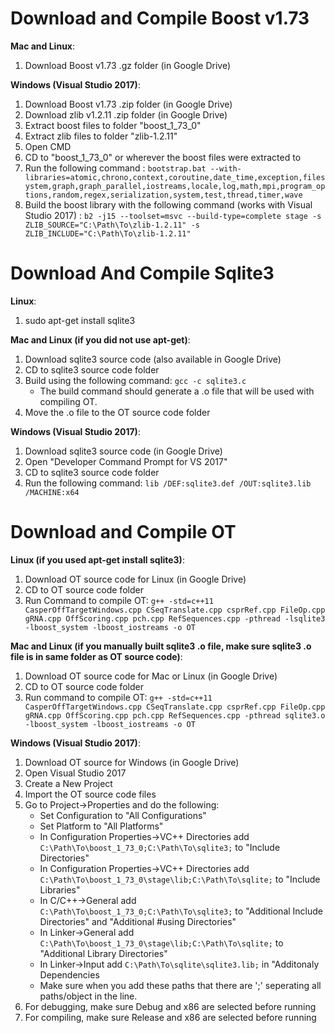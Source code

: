 # **Download and Compile Boost v1.73**

**Mac and Linux**:
1. Download Boost v1.73 .gz folder (in Google Drive)


**Windows (Visual Studio 2017)**:
1. Download Boost v1.73 .zip folder (in Google Drive)
2. Download zlib v1.2.11 .zip folder (in Google Drive)
3. Extract boost files to folder "boost_1_73_0"
4. Extract zlib files to folder "zlib-1.2.11"
5. Open CMD
6. CD to "boost_1_73_0" or wherever the boost files were extracted to
7. Run the following command : `bootstrap.bat --with-libraries=atomic,chrono,context,coroutine,date_time,exception,filesystem,graph,graph_parallel,iostreams,locale,log,math,mpi,program_options,random,regex,serialization,system,test,thread,timer,wave`
8. Build the boost library with the following command (works with Visual Studio 2017) :  `b2 -j15 --toolset=msvc --build-type=complete stage -s ZLIB_SOURCE="C:\Path\To\zlib-1.2.11" -s ZLIB_INCLUDE="C:\Path\To\zlib-1.2.11"`


# **Download And Compile Sqlite3**
**Linux**: 
1. sudo apt-get install sqlite3

**Mac and Linux (if you did not use apt-get)**:
1. Download sqlite3 source code (also available in Google Drive)
2. CD to sqlite3 source code folder
3. Build using the following command: `gcc -c sqlite3.c`
	* The build command should generate a .o file that will be used with compiling OT.
4. Move the .o file to the OT source code folder

**Windows (Visual Studio 2017)**:
1. Download sqlite3 source code (in Google Drive)
2. Open "Developer Command Prompt for VS 2017"
3. CD to sqlite3 source code folder
4. Run the following command: `lib /DEF:sqlite3.def /OUT:sqlite3.lib /MACHINE:x64`

# **Download and Compile OT**
**Linux (if you used apt-get install sqlite3)**:
1. Download OT source code for Linux (in Google Drive)
2. CD to OT source code folder
3. Run Command to compile OT: `g++ -std=c++11 CasperOffTargetWindows.cpp CSeqTranslate.cpp csprRef.cpp FileOp.cpp gRNA.cpp OffScoring.cpp pch.cpp RefSequences.cpp -pthread -lsqlite3 -lboost_system -lboost_iostreams -o OT`

**Mac and Linux (if you manually built sqlite3 .o file, make sure sqlite3 .o file is in same folder as OT source code)**:
1. Download OT source code for Mac or Linux (in Google Drive)
2. CD to OT source code folder
3. Run command to compile OT: `g++ -std=c++11 CasperOffTargetWindows.cpp CSeqTranslate.cpp csprRef.cpp FileOp.cpp gRNA.cpp OffScoring.cpp pch.cpp RefSequences.cpp -pthread sqlite3.o -lboost_system -lboost_iostreams -o OT`

**Windows (Visual Studio 2017)**:
1. Download OT source for Windows (in Google Drive)
2. Open Visual Studio 2017
3. Create a New Project
4. Import the OT source code files
5. Go to Project->Properties and do the following:
	* Set Configuration to "All Configurations"
	* Set Platform to "All Platforms"
	* In Configuration Properties->VC++ Directories add `C:\Path\To\boost_1_73_0;C:\Path\To\sqlite3;` to "Include Directories"
	* In Configuration Properties->VC++ Directories add `C:\Path\To\boost_1_73_0\stage\lib;C:\Path\To\sqlite;` to "Include Libraries"
	* In C/C++->General add `C:\Path\To\boost_1_73_0;C:\Path\To\sqlite3;` to "Additional Include Directories" and "Additional #using Directories"
	* In Linker->General add `C:\Path\To\boost_1_73_0\stage\lib;C:\Path\To\sqlite;` to "Additional Library Directories"
	* In Linker->Input add `C:\Path\To\sqlite\sqlite3.lib;` in "Additonaly Dependencies
	* Make sure when you add these paths that there are ';' seperating all paths/object in the line.
6. For debugging, make sure Debug and x86 are selected before running
7. For compiling, make sure Release and x86 are selected before running
	


